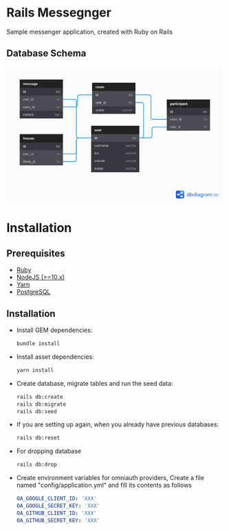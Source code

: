 # Rails Messegnger
  Sample messenger application, created with Ruby on Rails

## Database Schema
  ![schema](doc/schema.png)

# Installation

## Prerequisites
- [Ruby](https://rvm.io/)
- [NodeJS (>=10.x)](https://nodejs.org/en/download/package-manager/#debian-and-ubuntu-based-linux-distributions)
- [Yarn](https://yarnpkg.com/lang/en/docs/install/#debian-stable)
- [PostgreSQL](https://www.postgresql.org/download/)


## Installation

- Install GEM dependencies:

  ```bash
  bundle install
  ```

- Install asset dependencies:

  ```bash
  yarn install
  ```

- Create database, migrate tables and run the seed data:

  ```bash
  rails db:create
  rails db:migrate
  rails db:seed
  ```

- If you are setting up again, when you already have previous databases:

  ```bash
  rails db:reset
  ```
- For dropping database
  ```bash
  rails db:drop
  ```

- Create environment variables for omniauth providers, Create a file named "config/application.yml" and fill its contents as follows
  
  ```yml
  OA_GOOGLE_CLIENT_ID: 'XXX'
  OA_GOOGLE_SECRET_KEY: 'XXX'
  OA_GITHUB_CLIENT_ID: 'XXX'
  OA_GITHUB_SECRET_KEY: 'XXX'
  ```
